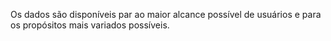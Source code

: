 Os dados são disponíveis par ao maior alcance possível de usuários e para os propósitos mais variados possíveis. 